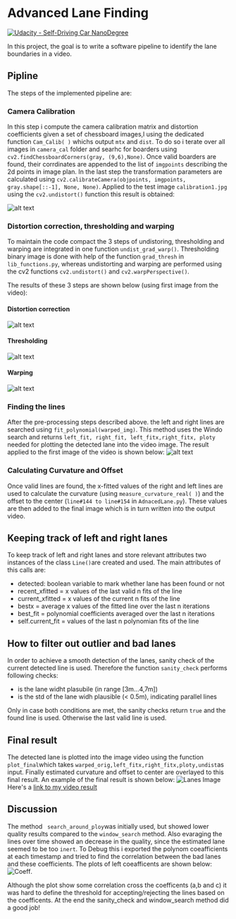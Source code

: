 # Advanced Lane Finding
[![Udacity - Self-Driving Car NanoDegree](https://s3.amazonaws.com/udacity-sdc/github/shield-carnd.svg)](http://www.udacity.com/drive)


In this project, the goal is to write a software pipeline to identify the lane boundaries in a video.

## Pipline
The steps of the implemented pipeline are:
### Camera Calibration
In this step i compute the camera calibration matrix and distortion coefficients given a set of chessboard images,l using the dedicated function `Cam_Calib( )` whichs output `mtx` and `dist`. To do so i terate over all images in `camera_cal` folder and searhc for boarders using `cv2.findChessboardCorners(gray, (9,6),None)`. Once valid boarders are found, their corrdinates are appended to the list of `imgpoints` describing the 2d points in image plan. In the last step the transformation parameters are calculated using `cv2.calibrateCamera(objpoints, imgpoints, gray.shape[::-1], None, None)`.
Applied to the test image `calibration1.jpg` using the `cv2.undistort()` function this result is obtained: 

![alt text](./CamCalib_example.jpg)

### Distortion correction, thresholding and warping

To maintain the code compact the 3 steps of undistoring, thresholding and warping are integrated in one function `undist_grad_warp()`. Thresholding binary image is done  with help of the function `grad_thresh` in `lib_functions.py`, whereas undistorting and warping are performed using the cv2 functions `cv2.undistort()` and `cv2.warpPerspective()`.

The results of these 3 steps are shown below (using first image from the video):
#### Distortion correction
![alt text](./Undist_example.jpg)
#### Thresholding
![alt text](./Threshol.jpg)
#### Warping
![alt text](./Warped.jpeg)

### Finding the lines
After the pre-processing steps described above. the left and right lines are searched using `fit_polynomial(warped_img)`. This method uses the Windo search and returns `left_fit, right_fit, left_fitx,right_fitx, ploty` needed for plotting the detected lane into the video image. The result applied to the first image of the video is shown below:
![alt text](./Lines.jpeg)
### Calculating Curvature and Offset

Once valid lines are found, the x-fitted values of the right and left lines are used to calculate the curvature (using `measure_curvature_real( )`) and the offset to the center (`line#144 to line#154` in `AdnacedLane.py`).
These values are then added to the final image which is in turn written into the output video.

## Keeping track of left and right lanes 

To keep track of left and right lanes and store relevant attributes two instances of the class `Line()`are created and used. The main attributes of this calls are:
* detected: boolean variable to mark whether lane has been found or not  
* recent_xfitted = x values of the last valid n fits of the line
* current_xfitted = x values of the current n fits of the line
* bestx = average x values of the fitted line over the last n iterations 
* best_fit = polynomial coefficients averaged over the last n iterations  
* self.current_fit = values of the last n polynomian fits of the line

## How to filter out outlier and bad lanes

In order to achieve a smooth detection of the lanes, sanity check of the current detected line is used. Therefore the function `sanity_check` performs following checks:
* is the lane widht plasubile (in range [3m...4,7m])
* is the std of the lane widh plausible (< 0.5m), indicating parallel lines

Only in case both conditions are met, the sanity checks return `true` and the found line is used. Otherwise the last valid line is used.

## Final result
The detected lane is plotted into the image video using the function `plot_final`which takes `warped_orig,left_fitx,right_fitx,ploty,undist`as input. Finally  estimated curvature and offset to center are overlayed to this final result.
An example of the final result is shown below:
![Lanes Image](./Output.jpg)
Here's a [link to my video result](./project_video_out.mp4)


## Discussion

The method ` search_around_ploy`was initially used, but showed lower quality results compared to the `window_search` method. Also evaraging the lines over time showed an decrease in the quality, since the estimated lane seemed to be too `inert`. To Debug this i exported the polynom coeafficients at each timestamp and tried to find the correlation between the bad lanes and these coefficients. The plots of left coeafficents are shown below:
![Coeff](./Fit_Coeff.JPG). 

Although the plot show some correlation cross the coefficents (a,b and c) it was hard to define the threshold for accepting/rejecting the lines based on the coefficents. At the end the sanity_check and window_search method did a good job!